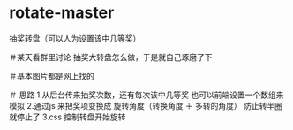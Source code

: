 # rotate-master
抽奖转盘（可以人为设置该中几等奖）


＃某天看群里讨论 抽奖大转盘怎么做，于是就自己琢磨了下

＃基本图片都是网上找的

＃ 思路 
1.从后台传来抽奖次数，还有每次该中几等奖 也可以前端设置一个数组来模拟
2.通过js 来把奖项变换成 旋转角度（转换角度 ＋ 多转的角度） 防止转半圈就停止了
3.css 控制转盘开始旋转



